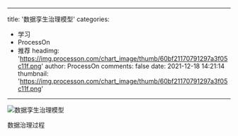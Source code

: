 
---
title: '数据孪生治理模型'
categories: 
 - 学习
 - ProcessOn
 - 推荐
headimg: 'https://img.processon.com/chart_image/thumb/60bf21170791297a3f05c11f.png'
author: ProcessOn
comments: false
date: 2021-12-18 14:21:14
thumbnail: 'https://img.processon.com/chart_image/thumb/60bf21170791297a3f05c11f.png'
---

<div>   
<img class="thumb" alt="数据孪生治理模型" src="https://img.processon.com/chart_image/thumb/60bf21170791297a3f05c11f.png" referrerpolicy="no-referrer">
<p>数据治理过程</p>  
</div>
            